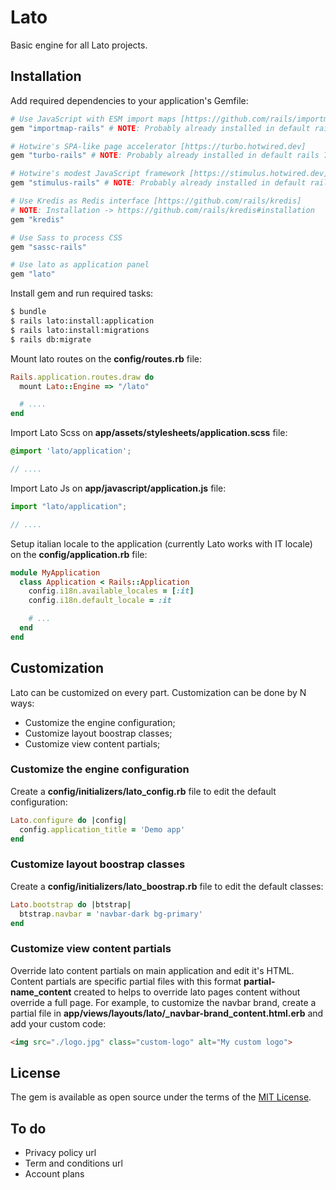 # Lato
Basic engine for all Lato projects.

## Installation
Add required dependencies to your application's Gemfile:

```ruby
# Use JavaScript with ESM import maps [https://github.com/rails/importmap-rails]
gem "importmap-rails" # NOTE: Probably already installed in default rails 7 project

# Hotwire's SPA-like page accelerator [https://turbo.hotwired.dev]
gem "turbo-rails" # NOTE: Probably already installed in default rails 7 project

# Hotwire's modest JavaScript framework [https://stimulus.hotwired.dev]
gem "stimulus-rails" # NOTE: Probably already installed in default rails 7 project

# Use Kredis as Redis interface [https://github.com/rails/kredis]
# NOTE: Installation -> https://github.com/rails/kredis#installation
gem "kredis"

# Use Sass to process CSS
gem "sassc-rails"

# Use lato as application panel
gem "lato"
```

Install gem and run required tasks:

```bash
$ bundle
$ rails lato:install:application
$ rails lato:install:migrations
$ rails db:migrate
```

Mount lato routes on the **config/routes.rb** file:

```ruby
Rails.application.routes.draw do
  mount Lato::Engine => "/lato"

  # ....
end
```

Import Lato Scss on **app/assets/stylesheets/application.scss** file:
```scss
@import 'lato/application';

// ....
```

Import Lato Js on **app/javascript/application.js** file:
```js
import "lato/application";

// ....
```

Setup italian locale to the application (currently Lato works with IT locale) on the **config/application.rb** file:

```ruby
module MyApplication
  class Application < Rails::Application
    config.i18n.available_locales = [:it]
    config.i18n.default_locale = :it

    # ...
  end
end

```

## Customization
Lato can be customized on every part. Customization can be done by N ways:
- Customize the engine configuration;
- Customize layout boostrap classes;
- Customize view content partials;

### Customize the engine configuration
Create a **config/initializers/lato_config.rb** file to edit the default configuration:

```ruby
Lato.configure do |config|
  config.application_title = 'Demo app'
end
```

### Customize layout boostrap classes
Create a **config/initializers/lato_boostrap.rb** file to edit the default classes:

```ruby
Lato.bootstrap do |btstrap|
  btstrap.navbar = 'navbar-dark bg-primary'
end
```

### Customize view content partials
Override lato content partials on main application and edit it's HTML.
Content partials are specific partial files with this format **partial-name_content** created to helps to override lato pages content without override a full page.
For example, to customize the navbar brand, create a partial file in **app/views/layouts/lato/_navbar-brand_content.html.erb** and add your custom code:

```html
<img src="./logo.jpg" class="custom-logo" alt="My custom logo">
```

## License
The gem is available as open source under the terms of the [MIT License](https://opensource.org/licenses/MIT).

## To do
- Privacy policy url
- Term and conditions url
- Account plans
